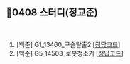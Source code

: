 ## 📘0408 스터디(정교준)
</br>

1. [백준] G1_13460_구슬탈출2 [[정답코드]()]
2. [백준] G5_14503_로봇청소기 [[정답코드](G5_14503_로봇청소기.md)]
